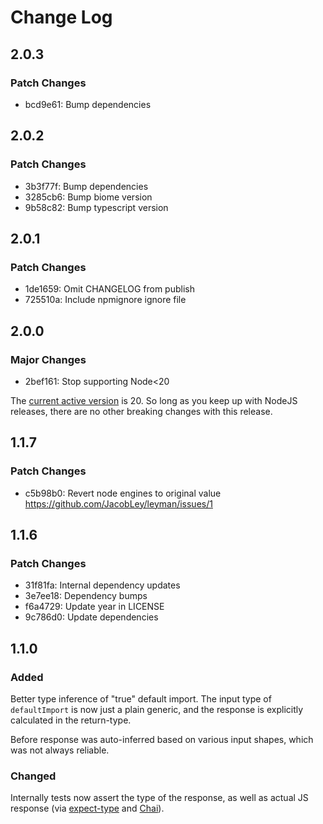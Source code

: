 # Change Log

## 2.0.3

### Patch Changes

- bcd9e61: Bump dependencies

## 2.0.2

### Patch Changes

- 3b3f77f: Bump dependencies
- 3285cb6: Bump biome version
- 9b58c82: Bump typescript version

## 2.0.1

### Patch Changes

- 1de1659: Omit CHANGELOG from publish
- 725510a: Include npmignore ignore file

## 2.0.0

### Major Changes

- 2bef161: Stop supporting Node<20

The [current active version](https://nodejs.org/en/about/previous-releases#release-schedule) is 20.
So long as you keep up with NodeJS releases, there are no other breaking changes with this release.

## 1.1.7

### Patch Changes

- c5b98b0: Revert node engines to original value
  https://github.com/JacobLey/leyman/issues/1

## 1.1.6

### Patch Changes

- 31f81fa: Internal dependency updates
- 3e7ee18: Dependency bumps
- f6a4729: Update year in LICENSE
- 9c786d0: Update dependencies

## 1.1.0

### Added

Better type inference of "true" default import. The input type of `defaultImport` is now just a plain generic, and the response is explicitly calculated in the return-type.

Before response was auto-inferred based on various input shapes, which was not always reliable.

### Changed

Internally tests now assert the type of the response, as well as actual JS response (via [expect-type](https://www.npmjs.com/package/expect-type) and [Chai](https://www.npmjs.com/package/chai)).
